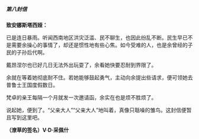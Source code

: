 ##### 第八封信

**致安娜斯塔西娅：**

已是连日暴雨。听闻西南地区洪灾泛滥、民不聊生，也因此纷乱不断。民生早已不是需要余操心的事情了，却还是惯性地有些心焦。如今受难的人，也是余曾经的子民的子孙后代啊。

戴昂涅尔也已好几日无法外出玩耍了，余看她快要忍耐到界限了。

余就在等着她彻底耐不住。若她能够鼓起勇气，主动向余提出些请求，便可领她去普鲁士王国度假数日。

梵卓的亲王每隔一个月就发一次邀请函，余实在也是烦不胜烦了。

说起她，便到了。“父亲大人”“父亲大人”地叫着，真像只聒噪的雏鸟。这封信便暂且写到这里吧。

**（潦草的签名）V·D·采佩什**

